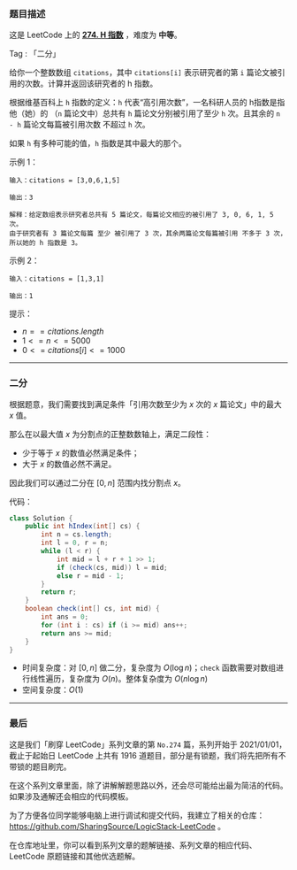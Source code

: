 ### 题目描述

这是 LeetCode 上的 **[274. H 指数](https://leetcode-cn.com/problems/h-index/solution/gong-shui-san-xie-li-yong-er-duan-xing-z-1jxw/)** ，难度为 **中等**。

Tag : 「二分」



给你一个整数数组 `citations`，其中 `citations[i]` 表示研究者的第 `i` 篇论文被引用的次数。计算并返回该研究者的 h 指数。

根据维基百科上 `h` 指数的定义：`h` 代表“高引用次数”，一名科研人员的 h指数是指他（她）的 （`n` 篇论文中）总共有 `h` 篇论文分别被引用了至少 `h` 次。且其余的 `n - h` 篇论文每篇被引用次数 不超过 `h` 次。

如果 `h` 有多种可能的值，`h` 指数是其中最大的那个。

示例 1：
```
输入：citations = [3,0,6,1,5]

输出：3 

解释：给定数组表示研究者总共有 5 篇论文，每篇论文相应的被引用了 3, 0, 6, 1, 5 次。
由于研究者有 3 篇论文每篇 至少 被引用了 3 次，其余两篇论文每篇被引用 不多于 3 次，所以她的 h 指数是 3。
```
示例 2：
```
输入：citations = [1,3,1]

输出：1
```

提示：
* $n == citations.length$
* $1 <= n <= 5000$
* $0 <= citations[i] <= 1000$

---

### 二分

根据题意，我们需要找到满足条件「引用次数至少为 $x$ 次的 $x$ 篇论文」中的最大 $x$ 值。

那么在以最大值 $x$ 为分割点的正整数数轴上，满足二段性：

* 少于等于 $x$ 的数值必然满足条件；
* 大于 $x$ 的数值必然不满足。

因此我们可以通过二分在 $[0, n]$ 范围内找分割点 $x$。

代码：
```java
class Solution {
    public int hIndex(int[] cs) {
        int n = cs.length;
        int l = 0, r = n;
        while (l < r) {
            int mid = l + r + 1 >> 1;
            if (check(cs, mid)) l = mid;
            else r = mid - 1;
        }
        return r;
    }
    boolean check(int[] cs, int mid) {
        int ans = 0;
        for (int i : cs) if (i >= mid) ans++;
        return ans >= mid;
    }
}
```
* 时间复杂度：对 $[0, n]$ 做二分，复杂度为 $O(\log{n})$；`check` 函数需要对数组进行线性遍历，复杂度为 $O(n)$。整体复杂度为 $O(n\log{n})$
* 空间复杂度：$O(1)$

---

### 最后

这是我们「刷穿 LeetCode」系列文章的第 `No.274` 篇，系列开始于 2021/01/01，截止于起始日 LeetCode 上共有 1916 道题目，部分是有锁题，我们将先把所有不带锁的题目刷完。

在这个系列文章里面，除了讲解解题思路以外，还会尽可能给出最为简洁的代码。如果涉及通解还会相应的代码模板。

为了方便各位同学能够电脑上进行调试和提交代码，我建立了相关的仓库：https://github.com/SharingSource/LogicStack-LeetCode 。

在仓库地址里，你可以看到系列文章的题解链接、系列文章的相应代码、LeetCode 原题链接和其他优选题解。

